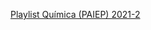 [Playlist Química (PAIEP) 2021-2](https://youtube.com/playlist?list=PLsjfAh15U_NwoU4yMSnloQ49KCoJYEvGX)